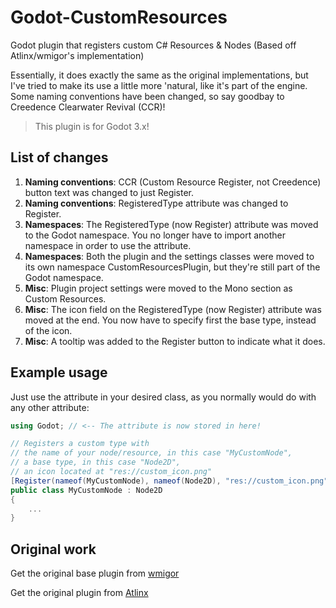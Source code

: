 # Godot-CustomResources
Godot plugin that registers custom C# Resources &amp; Nodes (Based off Atlinx/wmigor's implementation)

Essentially, it does exactly the same as the original implementations, but I've tried to make its use a little more 'natural, like it's part of the engine. Some naming conventions have been changed, so say goodbay to Creedence Clearwater Revival (CCR)!

> This plugin is for Godot 3.x!

## List of changes

1. **Naming conventions**: CCR (Custom Resource Register, not Creedence) button text was changed to just Register.
2. **Naming conventions**: RegisteredType attribute was changed to Register.
3. **Namespaces**: The RegisteredType (now Register) attribute was moved to the Godot namespace. You no longer have to import another namespace in order to use the attribute.
4. **Namespaces**: Both the plugin and the settings classes were moved to its own namespace CustomResourcesPlugin, but they're still part of the Godot namespace.
5. **Misc**: Plugin project settings were moved to the Mono section as Custom Resources.
6. **Misc**: The icon field on the RegisteredType (now Register) attribute was moved at the end. You now have to specify first the base type, instead of the icon.
7. **Misc**: A tooltip was added to the Register button to indicate what it does.

## Example usage

Just use the attribute in your desired class, as you normally would do with any other attribute:
```C#
using Godot; // <-- The attribute is now stored in here!

// Registers a custom type with 
// the name of your node/resource, in this case "MyCustomNode",
// a base type, in this case "Node2D",
// an icon located at "res://custom_icon.png"
[Register(nameof(MyCustomNode), nameof(Node2D), "res://custom_icon.png")]
public class MyCustomNode : Node2D
{
	...
}
```

## Original work

Get the original base plugin from [wmigor](https://github.com/wmigor/godot-mono-custom-resource-register)

Get the original plugin from [Atlinx](https://github.com/Atlinx/Godot-Mono-CustomResourceRegistry)
